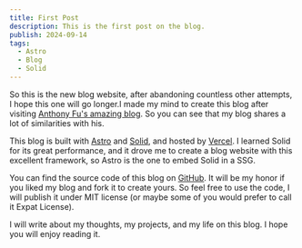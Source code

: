 ```yaml
---
title: First Post
description: This is the first post on the blog.
publish: 2024-09-14
tags:
  - Astro
  - Blog
  - Solid
---
```


So this is the new blog website, after abandoning countless other attempts, I hope this one will go longer.I made my mind to create this blog after visiting [Anthony Fu's amazing blog](https://antfu.me). So you can see that my blog shares a lot of similarities with his.

This blog is built with [Astro](https://astro.build) and [Solid](https://solidjs.com), and hosted by [Vercel](https://vercel.com). I learned Solid for its great performance, and it drove me to create a blog website with this excellent framework, so Astro is the one to embed Solid in a SSG.

You can find the source code of this blog on [GitHub](https://github.com/yaoshiu/blog). It will be my honor if you liked my blog and fork it to create yours. So feel free to use the code, I will publish it under MIT license (or maybe some of you would prefer to call it Expat License).

I will write about my thoughts, my projects, and my life on this blog. I hope you will enjoy reading it.
